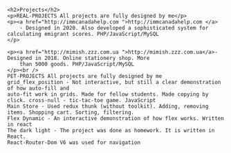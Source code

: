 <!-- <img src="https://github.com/sidhtc510/githubSettings/blob/main/bl1672050151562.jpg"> -->

    <h2>Projects</h2>
    <p>REAL-PROJECTS All projects are fully designed by me</p>
    <p><a href="http://immcanadahelp.com ">http://immcanadahelp.com </a>
        - Designed in 2020. Also developed a sophisticated system for calculating emigrant scores. PHP/JavaScript/MySQL
    </p>

    <p><a href="http://mimish.zzz.com.ua ">http://mimish.zzz.com.ua</a>- Designed in 2018. Online stationery shop. More
        than 5000 goods. PHP/JavaScript/MySQL
    </p><br />
    PET-PROJECTS All projects are fully designed by me
    grid_flex_position - Not interactive, but still a clear demonstration of how auto-fill and
    auto-fit work in grids. Made for fellow students. Made copying by click. cross-null - tic-tac-toe game. JavaScript
    Main Store - Used redux thunk (without toolkit). Adding, removing items. Shopping cart. Sorting, filtering.
    Flex Dynamic - An interactive demonstration of how flex works. Written in react
    The dark light - The project was done as homework. It is written in React.
    React-Router-Dom V6 was used for navigation
